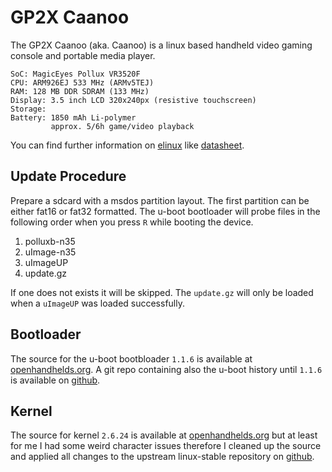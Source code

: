 # GP2X Caanoo

The GP2X Caanoo (aka. Caanoo) is a linux based handheld video gaming console and portable media player.

    SoC: MagicEyes Pollux VR3520F
    CPU: ARM926EJ 533 MHz (ARMv5TEJ)
    RAM: 128 MB DDR SDRAM (133 MHz)
    Display: 3.5 inch LCD 320x240px (resistive touchscreen)
    Storage:
    Battery: 1850 mAh Li-polymer
             approx. 5/6h game/video playback

You can find further information on [elinux](https://elinux.org/Pollux) like [datasheet](https://elinux.org/images/c/ca/Pollux-datasheet.pdf).

## Update Procedure

Prepare a sdcard with a msdos partition layout. The first partition can be either fat16 or fat32 formatted.
The u-boot bootloader will probe files in the following order when you press `R` while booting the device.

1) polluxb-n35
2) uImage-n35
3) uImageUP
4) update.gz

If one does not exists it will be skipped. The `update.gz` will only be loaded when a `uImageUP` was loaded successfully.

## Bootloader

The source for the u-boot bootbloader `1.1.6` is available at [openhandhelds.org](https://dl.openhandhelds.org/cgi-bin/caanoo.cgi?0,0,0,0,42,539).
A git repo containing also the u-boot history until `1.1.6` is available on [github](https://github.com/esno/u-boot-gp2x-caanoo).

## Kernel

The source for kernel `2.6.24` is available at [openhandhelds.org](https://dl.openhandhelds.org/cgi-bin/caanoo.cgi?0,0,0,0,42)
but at least for me I had some weird character issues therefore I cleaned up the source and applied
all changes to the upstream linux-stable repository on [github](https://github.com/esno/linux-gp2x-caanoo).
